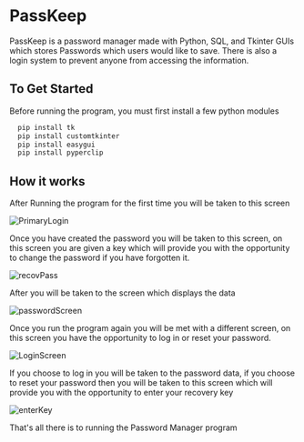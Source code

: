 # PassKeep

PassKeep is a password manager made with Python, SQL, and Tkinter GUIs which stores Passwords which users would like to save. There is also a login system to prevent anyone from accessing the information.



## To Get Started

Before running the program, you must first install a few python modules

```bash
  pip install tk
  pip install customtkinter
  pip install easygui
  pip install pyperclip
```
## How it works

After Running the program for the first time you will be taken to this screen

![PrimaryLogin](https://github.com/YousufMo27/Password-Manager/assets/110310927/99313d55-053a-4cf7-a9f9-28606f303693)

Once you have created the password you will be taken to this screen, on this screen you are given a key which
will provide you with the opportunity to change the password if you have forgotten it.

![recovPass](https://github.com/YousufMo27/Password-Manager/assets/110310927/4123f6ba-81d2-44cc-bca2-e537e8f8938b)

After you will be taken to the screen which displays the data

![passwordScreen](https://github.com/YousufMo27/Password-Manager/assets/110310927/d42cba5c-0f36-4f54-99fb-3750681400e7)

Once you run the program again you will be met with a different screen, on this screen you have the opportunity
to log in or reset your password.

![LoginScreen](https://github.com/YousufMo27/Password-Manager/assets/110310927/602e1eaf-d2ce-46ed-b293-de18b73ad4d4)

If you choose to log in you will be taken to the password data, if you choose to reset your password 
then you will be taken to this screen which will provide you with the opportunity to enter your recovery key

![enterKey](https://github.com/YousufMo27/Password-Manager/assets/110310927/962f1324-0f82-4039-b9b9-1f76713a4194)

That's all there is to running the Password Manager program
